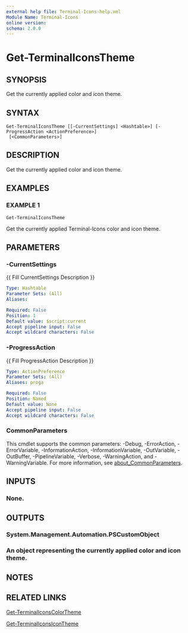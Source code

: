 ```yaml
---
external help file: Terminal-Icons-help.xml
Module Name: Terminal-Icons
online version:
schema: 2.0.0
---
```


# Get-TerminalIconsTheme

## SYNOPSIS
Get the currently applied color and icon theme.

## SYNTAX

```
Get-TerminalIconsTheme [[-CurrentSettings] <Hashtable>] [-ProgressAction <ActionPreference>]
 [<CommonParameters>]
```

## DESCRIPTION
Get the currently applied color and icon theme.

## EXAMPLES

### EXAMPLE 1
```
Get-TerminalIconsTheme
```

Get the currently applied Terminal-Icons color and icon theme.

## PARAMETERS

### -CurrentSettings
{{ Fill CurrentSettings Description }}

```yaml
Type: Hashtable
Parameter Sets: (All)
Aliases:

Required: False
Position: 1
Default value: $script:current
Accept pipeline input: False
Accept wildcard characters: False
```

### -ProgressAction
{{ Fill ProgressAction Description }}

```yaml
Type: ActionPreference
Parameter Sets: (All)
Aliases: proga

Required: False
Position: Named
Default value: None
Accept pipeline input: False
Accept wildcard characters: False
```

### CommonParameters
This cmdlet supports the common parameters: -Debug, -ErrorAction, -ErrorVariable, -InformationAction, -InformationVariable, -OutVariable, -OutBuffer, -PipelineVariable, -Verbose, -WarningAction, and -WarningVariable. For more information, see [about_CommonParameters](http://go.microsoft.com/fwlink/?LinkID=113216).

## INPUTS

### None.
## OUTPUTS

### System.Management.Automation.PSCustomObject
### An object representing the currently applied color and icon theme.
## NOTES

## RELATED LINKS

[Get-TerminalIconsColorTheme]()

[Get-TerminalIconsIconTheme]()

